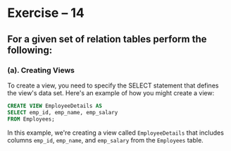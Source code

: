 # Exercise – 14

## For a given set of relation tables perform the following:

### (a). Creating Views

To create a view, you need to specify the SELECT statement that defines the view's data set. Here's an example of how you might create a view:

```sql
CREATE VIEW EmployeeDetails AS
SELECT emp_id, emp_name, emp_salary
FROM Employees;
```

In this example, we're creating a view called `EmployeeDetails` that includes columns `emp_id`, `emp_name`, and `emp_salary` from the `Employees` table.
